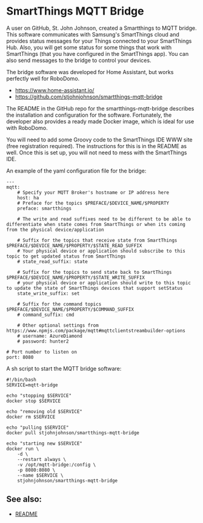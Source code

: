 # SmartThings MQTT Bridge

A user on GitHub, St. John Johnson, created a Smartthings to MQTT bridge.  This software communicates with Samsung's
SmartThings cloud and provides status messages for your Things connected to your SmartThings Hub.  Also, you will get
some status for some things that work with SmartThings (that you have configured in the SmartThings app).  You can also
send messages to the bridge to control your devices.

The bridge software was developed for Home Assistant, but works perfectly well for RoboDomo.
* https://www.home-assistant.io/
* https://github.com/stjohnjohnson/smartthings-mqtt-bridge

The README in the GitHub repo for the smartthings-mqtt-bridge describes the installation and configuration for the
software.  Fortunately, the developer also provides a ready made Docker image, which is ideal for use with RoboDomo.

You will need to add some Groovy code to the SmartThings IDE WWW site (free registration required).  The instructions for
this is in the README as well.  Once this is set up, you will not need to mess with the SmartThings IDE.

An example of the yaml configuration file for the bridge:

```
---
mqtt:
    # Specify your MQTT Broker's hostname or IP address here
    host: ha
    # Preface for the topics $PREFACE/$DEVICE_NAME/$PROPERTY
    preface: smartthings

    # The write and read suffixes need to be different to be able to differentiate when state comes from SmartThings or when its coming from the physical device/application

    # Suffix for the topics that receive state from SmartThings $PREFACE/$DEVICE_NAME/$PROPERTY/$STATE_READ_SUFFIX
    # Your physical device or application should subscribe to this topic to get updated status from SmartThings
    # state_read_suffix: state

    # Suffix for the topics to send state back to SmartThings $PREFACE/$DEVICE_NAME/$PROPERTY/$STATE_WRITE_SUFFIX
    # your physical device or application should write to this topic to update the state of SmartThings devices that support setStatus
    state_write_suffix: set

    # Suffix for the command topics $PREFACE/$DEVICE_NAME/$PROPERTY/$COMMAND_SUFFIX
    # command_suffix: cmd

    # Other optional settings from https://www.npmjs.com/package/mqtt#mqttclientstreambuilder-options
    # username: AzureDiamond
    # password: hunter2

# Port number to listen on
port: 8080
```

A sh script to start the MQTT bridge software:
```
#!/bin/bash
SERVICE=mqtt-bridge

echo "stopping $SERVICE"
docker stop $SERVICE

echo "removing old $SERVICE"
docker rm $SERVICE

echo "pulling $SERVICE"
docker pull stjohnjohnson/smartthings-mqtt-bridge

echo "starting new $SERVICE"
docker run \
    -d \
    --restart always \
    -v /opt/mqtt-bridge:/config \
    -p 8080:8080 \
    --name $SERVICE \
    stjohnjohnson/smartthings-mqtt-bridge
```

## See also:
* [README](./README.md)
